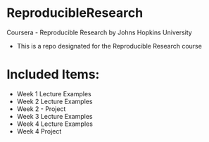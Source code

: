 # ReproducibleResearch
Coursera - Reproducible Research by Johns Hopkins University
- This is a repo designated for the Reproducible Research course

# Included Items:
- Week 1 Lecture Examples
- Week 2 Lecture Examples
- Week 2 - Project
- Week 3 Lecture Examples
- Week 4 Lecture Examples
- Week 4 Project
